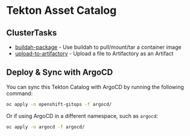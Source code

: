 # Tekton Asset Catalog

## ClusterTasks

- [buildah-package](tasks/buildah-package/) - Use buildah to pull/mount/tar a container image
- [upload-to-artifactory](tasks/upload-to-artifactory) - Upload a file to Artifactory as an Artifact

## Deploy & Sync with ArgoCD

You can sync this Tekton Catalog with ArgoCD by running the following command:

```bash
oc apply -n openshift-gitops -f argocd/
```

Or if using ArgoCD in a different namespace, such as `argocd`:

```bash
oc apply -n argocd -f argocd/
```
